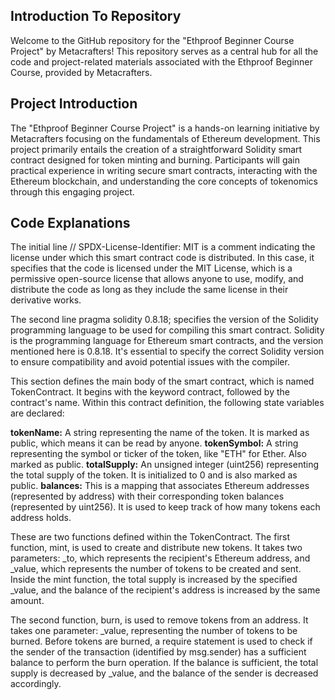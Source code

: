## Introduction To Repository

Welcome to the GitHub repository for the "Ethproof Beginner Course Project" by Metacrafters! 
This repository serves as a central hub for all the code and project-related materials associated with the Ethproof Beginner Course, provided by Metacrafters.

## Project Introduction 

The "Ethproof Beginner Course Project" is a hands-on learning initiative by Metacrafters focusing on the fundamentals of Ethereum development. This project primarily entails the creation of a straightforward Solidity smart contract designed for token minting and burning. 
Participants will gain practical experience in writing secure smart contracts, interacting with the Ethereum blockchain, and understanding the core concepts of tokenomics through this engaging project.

## Code Explanations

The initial line // SPDX-License-Identifier: MIT is a comment indicating the license under which this smart contract code is distributed. In this case, it specifies that the code is licensed under the MIT License, which is a permissive open-source license that allows anyone to use, modify, and distribute the code as long as they include the same license in their derivative works.

The second line pragma solidity 0.8.18; specifies the version of the Solidity programming language to be used for compiling this smart contract. Solidity is the programming language for Ethereum smart contracts, and the version mentioned here is 0.8.18. It's essential to specify the correct Solidity version to ensure compatibility and avoid potential issues with the compiler.

This section defines the main body of the smart contract, which is named TokenContract. It begins with the keyword contract, followed by the contract's name. Within this contract definition, the following state variables are declared:

**tokenName:** A string representing the name of the token. It is marked as public, which means it can be read by anyone.
**tokenSymbol:** A string representing the symbol or ticker of the token, like "ETH" for Ether. Also marked as public.
**totalSupply:** An unsigned integer (uint256) representing the total supply of the token. It is initialized to 0 and is also marked as public.
**balances:** This is a mapping that associates Ethereum addresses (represented by address) with their corresponding token balances (represented by uint256). It is used to keep track of how many tokens each address holds.

These are two functions defined within the TokenContract. The first function, mint, is used to create and distribute new tokens. It takes two parameters: _to, which represents the recipient's Ethereum address, and _value, which represents the number of tokens to be created and sent. Inside the mint function, the total supply is increased by the specified _value, and the balance of the recipient's address is increased by the same amount.

The second function, burn, is used to remove tokens from an address. It takes one parameter: _value, representing the number of tokens to be burned. Before tokens are burned, a require statement is used to check if the sender of the transaction (identified by msg.sender) has a sufficient balance to perform the burn operation. If the balance is sufficient, the total supply is decreased by _value, and the balance of the sender is decreased accordingly.
